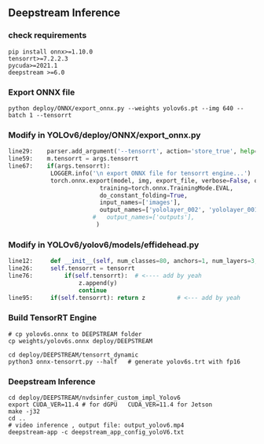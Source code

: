 ## Deepstream Inference

### check requirements
```shell
pip install onnx>=1.10.0
tensorrt>=7.2.2.3
pycuda>=2021.1
deepstream >=6.0
```

### Export ONNX file
```shell
python deploy/ONNX/export_onnx.py --weights yolov6s.pt --img 640 --batch 1 --tensorrt
```

### Modify in YOLOv6/deploy/ONNX/export_onnx.py
```python
line29:    parser.add_argument('--tensorrt', action='store_true', help='set Detect() tensorrt=True')
line59:    m.tensorrt = args.tensorrt
line67:    if(args.tensorrt):
            LOGGER.info('\n export ONNX file for tensorrt engine...')
            torch.onnx.export(model, img, export_file, verbose=False, opset_version=12,
                          training=torch.onnx.TrainingMode.EVAL,
                          do_constant_folding=True,
                          input_names=['images'],
                          output_names=['yololayer_002', 'yololayer_001', 'yololayer_000'],
                        #   output_names=['outputs'],
                         )
```

### Modify in YOLOv6/yolov6/models/effidehead.py
```python
line12:     def __init__(self, num_classes=80, anchors=1, num_layers=3, inplace=True, tensorrt=False, head_layers=None):  # detection layer
line26:     self.tensorrt = tensorrt
line76:         if(self.tensorrt):  # <---- add by yeah
                    z.append(y)
                    continue
line95:     if(self.tensorrt): return z         # <--- add by yeah
```

### Build TensorRT Engine 
```shell
# cp yolov6s.onnx to DEEPSTREAM folder
cp weights/yolov6s.onnx deploy/DEEPSTREAM

cd deploy/DEEPSTREAM/tensorrt_dynamic
python3 onnx-tensorrt.py --half   # generate yolov6s.trt with fp16
```

### Deepstream Inference
```shell
cd deploy/DEEPSTREAM/nvdsinfer_custom_impl_Yolov6
export CUDA_VER=11.4 # for dGPU   CUDA_VER=11.4 for Jetson
make -j32
cd ..
# video inference , output file: output_yolov6.mp4
deepstream-app -c deepstream_app_config_yoloV6.txt

```